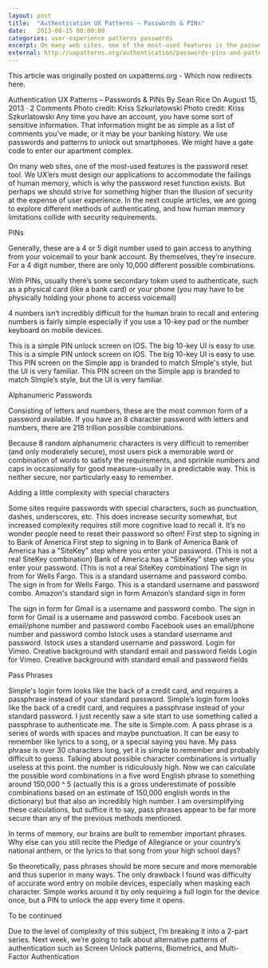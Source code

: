```yaml
---
layout: post
title:  "Authentication UX Patterns – Passwords & PINs"
date:   2013-08-15 00:00:00
categories: user-experience patterns passwords
excerpt: On many web sites, one of the most-used features is the password reset tool. We UX'ers must design our applications to accommodate the failings of human memory, which is why the password reset function exists. But perhaps we should strive for something higher than the illusion of security at the expense of user experience. In this article, we are going to explore different methods of authenticating, and how human memory limitations collide with security requirements.
external: http://uxpatterns.org/authentication/passwords-pins-and-patterns/
---
```


This article was originally posted on uxpatterns.org - Which now redirects here.

Authentication UX Patterns – Passwords & PINs
By Sean Rice On August 15, 2013 · 2 Comments
Photo credit: Kriss Szkurlatowski
Photo credit: Kriss Szkurlatowski
Any time you have an account, you have some sort of sensitive information. That information might be as simple as a list of comments you’ve made, or it may be your banking history. We use passwords and patterns to unlock out smartphones. We might have a gate code to enter our apartment complex.

On many web sites, one of the most-used features is the password reset tool. We UX’ers must design our applications to accommodate the failings of human memory, which is why the password reset function exists. But perhaps we should strive for something higher than the illusion of security at the expense of user experience. In the next couple articles, we are going to explore different methods of authenticating, and how human memory limitations collide with security requirements.

PINs

Generally, these are a 4 or 5 digit number used to gain access to anything from your voicemail to your bank account. By themselves, they’re insecure. For a 4 digit number, there are only 10,000 different possible combinations.

With PINs, usually there’s some secondary token used to authenticate, such as a physical card (like a bank card) or your phone (you may have to be physically holding your phone to access voicemail)

4 numbers isn’t incredibly difficult for the human brain to recall and entering numbers is fairly simple especially if you use a 10-key pad or the number keyboard on mobile devices.

This is a simple PIN unlock screen on IOS. The big 10-key UI is easy to use.
This is a simple PIN unlock screen on IOS. The big 10-key UI is easy to use.
This PIN screen on the Simple app is branded to match SImple's style, but the UI is very familiar.
This PIN screen on the Simple app is branded to match SImple’s style, but the UI is very familiar.

Alphanumeric Passwords

Consisting of letters and numbers, these are the most common form of a password available. If you have an 8 character password with letters and numbers, there are 218 trillion possible combinations.

Because 8 random alphanumeric characters is very difficult to remember (and only moderately secure), most users pick a memorable word or combination of words to satisfy the requirements, and sprinkle numbers and caps in occasionally for good measure–usually in a predictable way. This is neither secure, nor particularly easy to remember.

Adding a little complexity with special characters

Some sites require passwords with special characters, such as punctuation, dashes, underscores, etc. This does increase security somewhat, but increased complexity requires still more cognitive load to recall it. It’s no wonder people need to reset their password so often!
First step to signing in to Bank of America
First step to signing in to Bank of America
Bank of America has a "SiteKey" step where you enter your password. (This is not a real SiteKey combination)
Bank of America has a “SiteKey” step where you enter your password. (This is not a real SiteKey combination)
The sign in from for Wells Fargo. This is a standard username and password combo.
The sign in from for Wells Fargo. This is a standard username and password combo.
Amazon's standard sign in form
Amazon’s standard sign in form

The sign in form for Gmail is a username and password combo.
The sign in form for Gmail is a username and password combo.
Facebook uses an email/phone number and password combo
Facebook uses an email/phone number and password combo
Istock uses a standard username and password.
Istock uses a standard username and password.
Login for Vimeo. Creative background with standard email and password fields
Login for Vimeo. Creative background with standard email and password fields


Pass Phrases

Simple's login form looks like the back of a credit card, and requires a passphrase instead of your standard password.
Simple’s login form looks like the back of a credit card, and requires a passphrase instead of your standard password.
I just recently saw a site start to use something called a passphrase to authenticate me. The site is Simple.com. A pass phrase is a series of words with spaces and maybe punctuation. It can be easy to remember like lyrics to a song, or a special saying you have. My pass phrase is over 30 characters long, yet it is simple to remember and probably difficult to guess. Talking about possible character combinations is virtually useless at this point. the number is ridiculously high. Now we can calculate the possible word combinations in a five word English phrase to something around 150,000 ^ 5 (actually this is a gross underestimate of possible combinations based on an estimate of 150,000 english words in the dictionary) but that also an incredibly high number. I am oversimplifying these calculations, but suffice it to say, pass phrases appear to be far more secure than any of the previous methods mentioned.

In terms of memory, our brains are built to remember important phrases. Why else can you still recite the Pledge of Allegiance or your country’s national anthem, or the lyrics to that song from your high school days?

So theoretically, pass phrases should be more secure and more memorable and thus superior in many ways. The only drawback I found was difficulty of accurate word entry on mobile devices, especially when masking each character. Simple works around it by only requiring a full login for the device once, but a PIN to unlock the app every time it opens.

To be continued

Due to the level of complexity of this subject, I’m breaking it into a 2-part series. Next week, we’re going to talk about alternative patterns of authentication such as Screen Unlock patterns, Biometrics, and Multi-Factor Authentication
